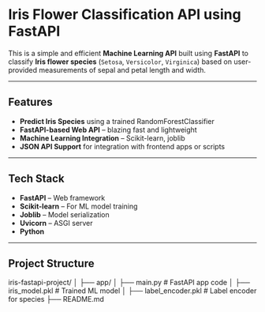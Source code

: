 # Iris Flower Classification API using FastAPI

This is a simple and efficient **Machine Learning API** built using **FastAPI** to classify **Iris flower species** (`Setosa`, `Versicolor`, `Virginica`) based on user-provided measurements of sepal and petal length and width.

---

## Features

- **Predict Iris Species** using a trained RandomForestClassifier
- **FastAPI-based Web API** – blazing fast and lightweight
- **Machine Learning Integration** – Scikit-learn, joblib
- **JSON API Support** for integration with frontend apps or scripts


---

## Tech Stack

- **FastAPI** – Web framework
- **Scikit-learn** – For ML model training
- **Joblib** – Model serialization
- **Uvicorn** – ASGI server
- **Python**

---

## Project Structure
iris-fastapi-project/
│
├── app/
│ ├── main.py # FastAPI app code
│ ├── iris_model.pkl # Trained ML model
│ ├── label_encoder.pkl # Label encoder for species
├── README.md

